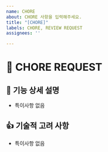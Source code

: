 ```yaml
---
name: CHORE
about: CHORE 사항을 입력해주세요.
title: "[CHORE]"
labels: CHORE, REVIEW REQUEST
assignees: ''

---
```


# 🌝 CHORE REQUEST
## 🚀 기능 상세 설명
- 특이사항 없음


## 👍 기술적 고려 사항
- 특이사항 없음
